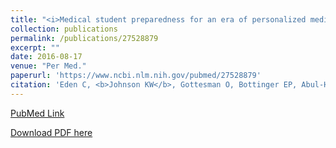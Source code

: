 ```yaml
---
title: "<i>Medical student preparedness for an era of personalized medicine: findings from one US medical school</i>"
collection: publications
permalink: /publications/27528879
excerpt: "" 
date: 2016-08-17
venue: "Per Med."
paperurl: 'https://www.ncbi.nlm.nih.gov/pubmed/27528879'
citation: 'Eden C, <b>Johnson KW</b>, Gottesman O, Bottinger EP, Abul-Husn NS. Per Med. 2016 Mar;13(2):129-141. PubMed ID: 27528879'
---
```


[PubMed Link](https://www.ncbi.nlm.nih.gov/pubmed/27528879)

[Download PDF here](https://kippjohnson.com/files/27528879.pdf)

